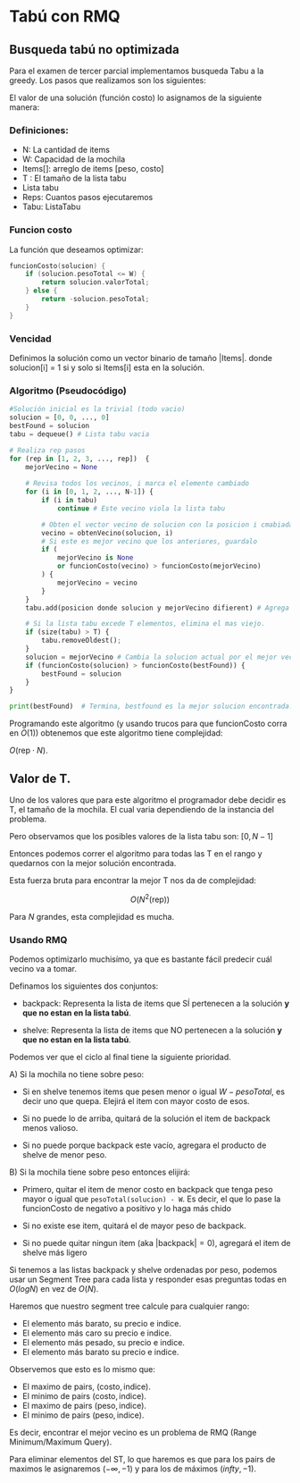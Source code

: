 # Tabú con RMQ

## Busqueda tabú no optimizada
Para el examen de tercer parcial implementamos busqueda Tabu a la greedy. Los pasos que realizamos son los siguientes:

El valor de una solución (función costo) lo asignamos de la siguiente manera:

### Definiciones:

* N: La cantidad de items
* W: Capacidad de la mochila
* Items[]:  arreglo de items [peso, costo]
* T : El tamaño de la lista tabu
* Lista tabu
* Reps: Cuantos pasos ejecutaremos
* Tabu: ListaTabu

### Funcion costo

La función que deseamos optimizar:
```cpp
funcionCosto(solucion) {
    if (solucion.pesoTotal <= W) {
        return solucion.valorTotal;
    } else {
        return -solucion.pesoTotal;
    }
}
```

### Vencidad

Definimos la solución como un vector binario de tamaño |Items|. donde solucion[i] = 1 si y solo si Items[i] esta en la solución.


### Algoritmo (Pseudocódigo)
```py
#Solución inicial es la trivial (todo vacio)
solucion = [0, 0, ..., 0]
bestFound = solucion
tabu = dequeue() # Lista tabu vacia

# Realiza rep pasos
for (rep in [1, 2, 3, ..., rep])  {
    mejorVecino = None
    
    # Revisa todos los vecinos, i marca el elemento cambiado
    for (i in [0, 1, 2, ..., N-1]) {
        if (i in tabu)
            continue # Este vecino viola la lista tabu

        # Obten el vector vecino de solucion con la posicion i cmabiada
        vecino = obtenVecino(solucion, i)
        # Si este es mejor vecino que los anteriores, guardalo
        if (
            mejorVecino is None
            or funcionCosto(vecino) > funcionCosto(mejorVecino)            
        ) {
            mejorVecino = vecino
        }
    }
    tabu.add(posicion donde solucion y mejorVecino difierent) # Agrega la posicion cambiada a la lista tabu

    # Si la lista tabu excede T elementos, elimina el mas viejo.
    if (size(tabu) > T) {
        tabu.removeOldest();
    }
    solucion = mejorVecino # Cambia la solucion actual por el mejor vecino encontrado.
    if (funcionCosto(solucion) > funcionCosto(bestFound)) {
        bestFound = solucion
    }
}

print(bestFound)  # Termina, bestfound es la mejor solucion encontrada.
```

Programando este algoritmo (y usando trucos para que funcionCosto corra en $O(1)$) obtenemos que este algoritmo tiene complejidad:

$O(\text{rep}\cdot N)$.

## Valor de T.
Uno de los valores que para este algoritmo el programador debe decidir es T, el tamaño de la mochila. El cual varia dependiendo de la instancia del problema.

Pero observamos que los posibles valores de la lista tabu son: $[0, N-1]$

Entonces podemos correr el algoritmo para todas las T en el rango y quedarnos con la mejor solución encontrada.

Esta fuerza bruta para encontrar la mejor T nos da de complejidad:

$$O(N^2(\text{rep}))$$

Para $N$ grandes, esta complejidad es mucha. 

### Usando RMQ
Podemos optimizarlo muchisímo, ya que es bastante fácil predecir cuál vecino va a tomar.

Definamos los siguientes dos conjuntos:

* $\text{backpack}$: Representa la lista de items que SÍ pertenecen a la solución **y que no estan en la lista tabú**.

* $\text{shelve}$: Representa la lista de items que NO pertenecen a la solución **y que no estan en la lista tabú**.



Podemos ver que el ciclo al final tiene la siguiente prioridad.

A) Si la mochila no tiene sobre peso:

* Si en $\text{shelve}$ tenemos items que pesen menor o igual $W- pesoTotal$, es decir uno que quepa. Elejirá el item con mayor costo de esos. 

* Si no puede lo de arriba, quitará de la solución el item de $\text{backpack}$ menos valioso.

* Si no puede porque $\text{backpack}$ este vacío, agregara el producto de $\text{shelve}$ de menor peso.

B) Si la mochila tiene sobre peso entonces elijirá:

* Primero, quitar el item de menor costo en $\text{backpack}$ que tenga peso mayor o igual que `pesoTotal(solucion) - W`. Es decir, el que lo pase la funcionCosto de negativo a positivo y lo haga más chido 

* Si no existe ese item, quitará el de mayor peso de $\text{backpack}$. 

* Si no puede quitar ningun item (aka $|\text{backpack}| = 0$), agregará el item de $\text{shelve}$ más ligero 

Si tenemos a las listas backpack y shelve ordenadas por peso, podemos usar un Segment Tree para  cada lista y responder esas preguntas todas en $O(logN)$ en vez de $O(N)$.

Haremos que nuestro segment tree calcule para cualquier rango:
* El elemento más barato, su precio e indice.
* El elemento más caro su precio e indice.
* El elemento más pesado, su precio e indice.
* El elemento más barato su precio e indice.

Observemos que esto es lo mismo que:

* El maximo de pairs, $(\text{costo}, \text{indice})$.
* El minimo de pairs $(\text{costo}, \text{indice})$.
* El maximo de pairs $(\text{peso}, \text{indice})$.
* El minimo de pairs $(\text{peso}, \text{indice})$.


Es decir, encontrar el mejor vecino es un problema de RMQ (Range Minimum/Maximum Query).

Para eliminar elementos del ST, lo que haremos es que para los pairs de maximos le asignaremos $(-\infty, -1)$ y para los de máximos $(infty, -1)$.